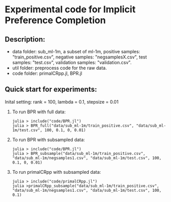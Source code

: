 # Experimental code for Implicit Preference Completion

## Description:
- data folder: sub_ml-1m, a subset of ml-1m, positive samples: "train_positive.csv", negative samples: "negsamplesX.csv", test samples: "test.csv", validation samples: "validation.csv".
- util folder: preprocess code for the raw data.
- code folder: primalCRpp.jl, BPR.jl


## Quick start for experiments:
Inital setting: rank = 100, lambda = 0.1, stepsize = 0.01
1. To run BPR with full data:
	```
	julia > include("code/BPR.jl")
	julia > BPR_full("data/sub_ml-1m/train_positive.csv", "data/sub_ml-1m/test.csv", 100, 0.1, 0, 0.01)
	```
2. To run BPR with subsampled data:
	```
	julia > include("code/BPR.jl")
	julia > BPR_subsample("data/sub_ml-1m/train_positive.csv", "data/sub_ml-1m/negsamples1.csv", "data/sub_ml-1m/test.csv", 100, 0.1, 0, 0.01)
	```
3. To run primalCRpp with subsampled data:
	```
	julia > include("code/primalCRpp.jl")
	julia >primalCRpp_subsample("data/sub_ml-1m/train_positive.csv", "data/sub_ml-1m/negsamples1.csv", "data/sub_ml-1m/test.csv", 100, 0.1)
	```
